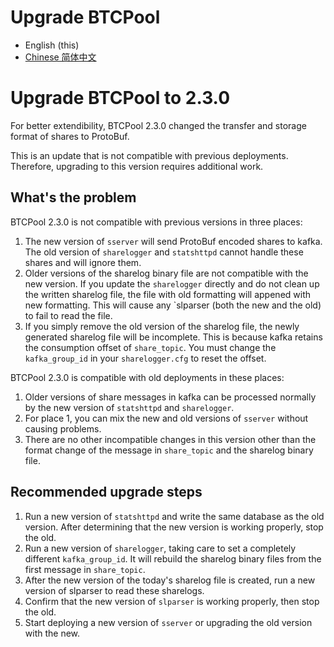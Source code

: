 Upgrade BTCPool
=====================

* English (this)
* [Chinese 简体中文](./UPGRADE-BTCPool-zhCN.md)

# Upgrade BTCPool to 2.3.0

For better extendibility, BTCPool 2.3.0 changed the transfer and storage format of shares to ProtoBuf.

This is an update that is not compatible with previous deployments. Therefore, upgrading to this version requires additional work.

## What's the problem

BTCPool 2.3.0 is not compatible with previous versions in three places:

1. The new version of `sserver` will send ProtoBuf encoded shares to kafka. The old version of `sharelogger` and `statshttpd` cannot handle these shares and will ignore them.
2. Older versions of the sharelog binary file are not compatible with the new version. If you update the `sharelogger` directly and do not clean up the written sharelog file, the file with old formatting will appened with new formatting. This will cause any `slparser (both the new and the old) to fail to read the file.
3. If you simply remove the old version of the sharelog file, the newly generated sharelog file will be incomplete. This is because kafka retains the consumption offset of `share_topic`. You must change the `kafka_group_id` in your `sharelogger.cfg` to reset the offset.

BTCPool 2.3.0 is compatible with old deployments in these places:
1. Older versions of share messages in kafka can be processed normally by the new version of `statshttpd` and `sharelogger`.
2. For place 1, you can mix the new and old versions of `sserver` without causing problems.
3. There are no other incompatible changes in this version other than the format change of the message in `share_topic` and the sharelog binary file.

## Recommended upgrade steps

1. Run a new version of `statshttpd` and write the same database as the old version. After determining that the new version is working properly, stop the old.
2. Run a new version of `sharelogger`, taking care to set a completely different `kafka_group_id`. It will rebuild the sharelog binary files from the first message in `share_topic`. 
3. After the new version of the today's sharelog file is created, run a new version of slparser to read these sharelogs.
4. Confirm that the new version of `slparser` is working properly, then stop the old.
5. Start deploying a new version of `sserver` or upgrading the old version with the new.
